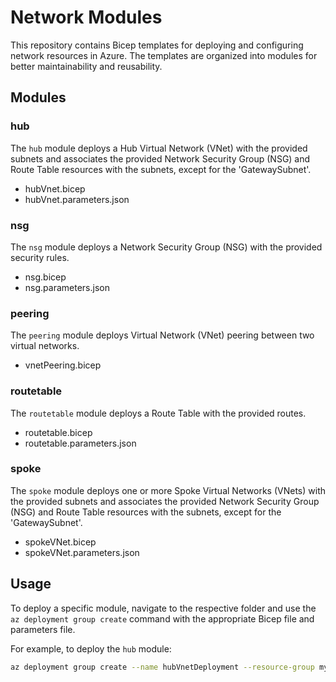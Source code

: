 # Network Modules  
  
This repository contains Bicep templates for deploying and configuring network resources in Azure. The templates are organized into modules for better maintainability and reusability.  
  
## Modules  
  
### hub  
  
The `hub` module deploys a Hub Virtual Network (VNet) with the provided subnets and associates the provided Network Security Group (NSG) and Route Table resources with the subnets, except for the 'GatewaySubnet'.  
  
- hubVnet.bicep  
- hubVnet.parameters.json  
  
### nsg  
  
The `nsg` module deploys a Network Security Group (NSG) with the provided security rules.  
  
- nsg.bicep  
- nsg.parameters.json  
  
### peering  
  
The `peering` module deploys Virtual Network (VNet) peering between two virtual networks.  
  
- vnetPeering.bicep  
  
### routetable  
  
The `routetable` module deploys a Route Table with the provided routes.  
  
- routetable.bicep  
- routetable.parameters.json  
  
### spoke  
  
The `spoke` module deploys one or more Spoke Virtual Networks (VNets) with the provided subnets and associates the provided Network Security Group (NSG) and Route Table resources with the subnets, except for the 'GatewaySubnet'.  
  
- spokeVNet.bicep  
- spokeVNet.parameters.json  
  
## Usage  
  
To deploy a specific module, navigate to the respective folder and use the `az deployment group create` command with the appropriate Bicep file and parameters file.  
  
For example, to deploy the `hub` module:  
  
```bash  
az deployment group create --name hubVnetDeployment --resource-group myResourceGroup --template-file hubVnet.bicep --parameters @hubVnet.parameters.json  
